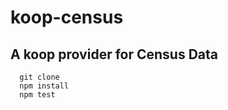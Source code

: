 # koop-census 

## A koop provider for Census Data 

  ```
    git clone 
    npm install
    npm test
  ```
